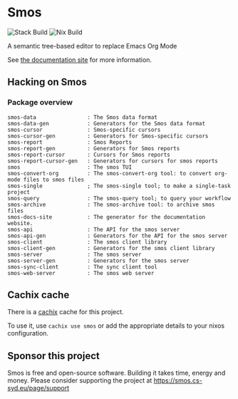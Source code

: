 # Smos

![Stack Build](https://github.com/NorfairKing/smos/workflows/Stack%20Build/badge.svg)
![Nix Build](https://github.com/NorfairKing/smos/workflows/Nix%20Build/badge.svg)

A semantic tree-based editor to replace Emacs Org Mode

See [the documentation site](https://smos.cs-syd.eu) for more information.

## Hacking on Smos

### Package overview

```
smos-data                : The Smos data format
smos-data-gen            : Generators for the Smos data format
smos-cursor              : Smos-specific cursors
smos-cursor-gen          : Generators for Smos-specific cursors
smos-report              : Smos Reports
smos-report-gen          : Generators for Smos reports
smos-report-cursor       : Cursors for Smos reports
smos-report-cursor-gen   : Generators for cursors for smos reports
smos                     : The smos TUI
smos-convert-org         : The smos-convert-org tool: to convert org-mode files to smos files
smos-single              ; The smos-single tool; to make a single-task project
smos-query               : The smos-query tool; to query your workflow
smos-archive             : The smos-archive tool: to archive smos files
smos-docs-site           : The generator for the documentation website.
smos-api                 : The API for the smos server
smos-api-gen             : Generators for the API for the smos server
smos-client              : The smos client library
smos-client-gen          : Generators for the smos client library
smos-server              : The smos server
smos-server-gen          : Generators for the smos server
smos-sync-client         : The sync client tool
smos-web-server          : The smos web server
```

## Cachix cache

There is a [cachix](https://cachix.org) cache for this project.

To use it, use `cachix use smos` or add the appropriate details to your nixos configuration.


## Sponsor this project

Smos is free and open-source software.
Building it takes time, energy and money.
Please consider supporting the project at https://smos.cs-syd.eu/page/support
